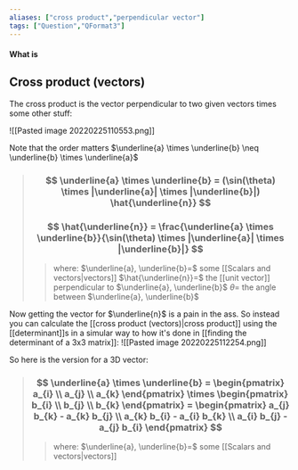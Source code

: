 ```yaml
---
aliases: ["cross product","perpendicular vector"]
tags: ["Question","QFormat3"]
---
```


#### What is
## Cross product (vectors)

The cross product is the vector perpendicular to two given vectors times some other stuff:

![[Pasted image 20220225110553.png]]

Note that the order matters $\underline{a} \times \underline{b} \neq \underline{b} \times \underline{a}$

> ### $$ \underline{a} \times \underline{b} = (\sin(\theta) \times |\underline{a}| \times |\underline{b}|) \hat{\underline{n}} $$ 
> ### $$ \hat{\underline{n}} = \frac{\underline{a} \times \underline{b}}{\sin(\theta) \times |\underline{a}| \times |\underline{b}|} $$ 
>> where:
>> $\underline{a}, \underline{b}=$ some [[Scalars and vectors|vectors]]
>> $\hat{\underline{n}}=$ the [[unit vector]] perpendicular to $\underline{a}, \underline{b}$
>> $\theta=$ the angle between $\underline{a}, \underline{b}$

Now getting the vector for $\underline{n}$ is a pain in the ass. 
So instead you can calculate the [[cross product (vectors)|cross product]] using the [[determinant]]s in a simular way to how it's done in [[finding the determinant of a 3x3 matrix]]:
![[Pasted image 20220225112254.png]]

So here is the version for a 3D vector:
> ### $$ \underline{a} \times \underline{b} = \begin{pmatrix} a_{i} \\ a_{j} \\ a_{k} \end{pmatrix} \times \begin{pmatrix} b_{i} \\ b_{j} \\ b_{k} \end{pmatrix} = \begin{pmatrix} a_{j} b_{k} - a_{k} b_{j} \\ a_{k} b_{i} - a_{i} b_{k} \\ a_{i} b_{j} - a_{j} b_{i} \end{pmatrix} $$ 
>> where:
>> $\underline{a}, \underline{b}=$ some [[Scalars and vectors|vectors]]